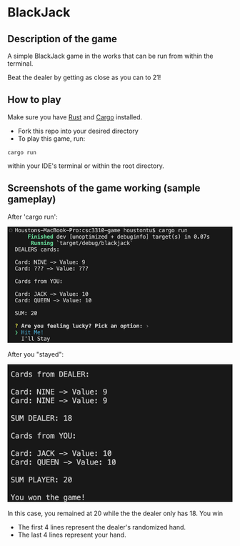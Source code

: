 # BlackJack
## Description of the game
A simple BlackJack game in the works that can be run from within the terminal.

Beat the dealer by getting as close as you can to 21!

## How to play
Make sure you have [Rust](https://www.rust-lang.org) and [Cargo](https://doc.rust-lang.org/cargo/getting-started/installation.html) installed.
- Fork this repo into your desired directory
- To play this game, run:
```
cargo run
```
within your IDE's terminal or within the root directory.

## Screenshots of the game working (sample gameplay)
After 'cargo run':

![BlackJack start up](image.png)


After you "stayed":

![BlackJack winner](image-1.png)

In this case, you remained at 20 while the the dealer only has 18. You win
- The first 4 lines represent the dealer's randomized hand.
- The last 4 lines represent your hand.
